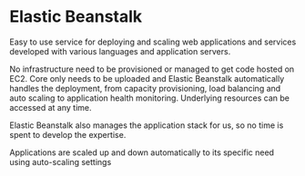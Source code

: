 # Elastic Beanstalk

Easy to use service for deploying and scaling web applications and services developed with various languages and application servers.

No infrastructure need to be provisioned or managed to get code hosted on EC2. Core only needs to be uploaded and Elastic Beanstalk automatically handles the deployment, from capacity provisioning, load balancing and auto scaling to application health monitoring. Underlying resources can be accessed at any time.

Elastic Beanstalk also manages the application stack for us, so no time is spent to develop the expertise.

Applications are scaled up and down automatically to its specific need using auto-scaling settings

